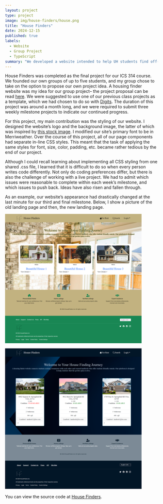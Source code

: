 ```yaml
---
layout: project
type: project
image: img/house-finders/house.png
title: "House Finders"
date: 2024-12-15
published: true
labels:
  - Website
  - Group Project
  - TypeScript
summary: "We developed a website intended to help UH students find off-campus housing by connecting them with landlords through posted listings."
---
```



House Finders was completed as the final project for our ICS 314 course. We founded our own groups of up to five students, and my group chose to take on the option to propose our own project idea. A housing finder website was my idea for our group project– the project proposal can be read [here](https://kngcr.github.io/essays/housing-finder.html). We were suggested to use one of our previous class projects as a template, which we had chosen to do so with [Digits](https://courses.ics.hawaii.edu/ics314f24/modules/nextjs-3/). The duration of this project was around a month long, and we were required to submit three weekly milestone projects to indicate our continued progress.

For this project, my main contribution was the styling of our website. I designed the website’s logo and the background image, the latter of which was inspired by [this stock image](https://as1.ftcdn.net/v2/jpg/03/91/46/10/1000_F_391461057_5P0BOWl4lY442Zoo9rzEeJU0S2c1WDZR.jpg). I modified our site’s primary font to be in Merriweather. Over the course of this project, all of our page components had separate in-line CSS styles. This meant that the task of applying the same styles for font, size, color, padding, etc. became rather tedious by the end of our project.

Although I could recall learning about implementing all CSS styling from one shared .css file, I learned that it is difficult to do so when every person writes code differently. Not only do coding preferences differ, but there is also the challenge of working with	a live project. We had to admit which issues were reasonable to complete within each week’s milestone, and which issues to push back. Ideas have also risen and fallen through.

As an example, our website’s appearance had drastically changed at the last minute for our third and final milestone. Below, I show a picture of the old landing page and then, the new landing page.


<img width="450px" class="rounded float-start pe-4" src="../img/house-finders/old-landing-page.png"><br />

<img width="450px" class="rounded float-start pe-4" src="../img/house-finders/new-landing-page.png"><br />


You can view the source code at [House Finders](https://github.com/house-finders/house-finders).
